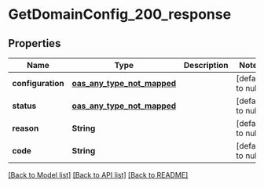 # GetDomainConfig_200_response
## Properties

| Name | Type | Description | Notes |
|------------ | ------------- | ------------- | -------------|
| **configuration** | [**oas_any_type_not_mapped**](.md) |  | [default to null] |
| **status** | [**oas_any_type_not_mapped**](.md) |  | [default to null] |
| **reason** | **String** |  | [default to null] |
| **code** | **String** |  | [default to null] |

[[Back to Model list]](../README.md#documentation-for-models) [[Back to API list]](../README.md#documentation-for-api-endpoints) [[Back to README]](../README.md)

